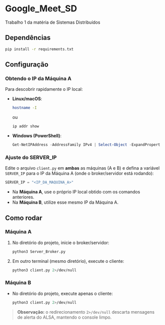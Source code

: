# Google\_Meet\_SD

Trabalho 1 da matéria de Sistemas Distribuídos

## Dependências

```bash
pip install -r requirements.txt
```

## Configuração

### Obtendo o IP da Máquina A

Para descobrir rapidamente o IP local:

* **Linux/macOS**:

  ```bash
  hostname -I
  ```

  ou

  ```bash
  ip addr show
  ```

* **Windows (PowerShell)**:

  ```powershell
  Get-NetIPAddress -AddressFamily IPv4 | Select-Object -ExpandProperty IPAddress
  ```

### Ajuste do SERVER\_IP

Edite o arquivo `client.py` em **ambas** as máquinas (A e B) e defina a variável `SERVER_IP` para o IP da Máquina A (onde o broker/servidor está rodando):

```python
SERVER_IP = "<IP_DA_MAQUINA_A>"
```

* Na **Máquina A**, use o próprio IP local obtido com os comandos anteriores.
* Na **Máquina B**, utilize esse mesmo IP da Máquina A.

## Como rodar

### Máquina A

1. No diretório do projeto, inicie o broker/servidor:

   ```bash
   python3 Server_Broker.py
   ```
2. Em outro terminal (mesmo diretório), execute o cliente:

   ```bash
   python3 client.py 2>/dev/null
   ```

### Máquina B

* No diretório do projeto, execute apenas o cliente:

  ```bash
  python3 client.py 2>/dev/null
  ```

> **Observação:** o redirecionamento `2>/dev/null` descarta mensagens de alerta do ALSA, mantendo o console limpo.
